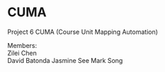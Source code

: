 # CUMA
Project 6 CUMA (Course Unit Mapping Automation)

Members:  
Zilei Chen  
David Batonda
Jasmine See
Mark Song
